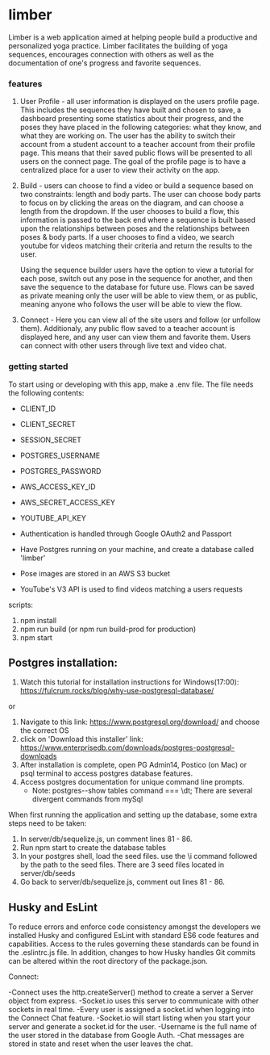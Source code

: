 # limber

Limber is a web application aimed at helping people build a productive and personalized yoga practice. Limber facilitates the building of yoga sequences, encourages connection with others as well as the documentation of one's progress and favorite sequences.

### features

1) User Profile -
    all user information is displayed on the users profile page. This includes the sequences they have built and chosen to save, a dashboard presenting some statistics about their progress, and the poses they have placed in the following categories: what they know, and what they are working on. The user has the ability to switch their account from a student account to a teacher account from their profile page. This means that their saved public flows will be presented to all users on the connect page. The goal of the profile page is to have a centralized place for a user to view their activity on the app.

2) Build -
    users can choose to find a video or build a sequence based on two constraints: length and body parts. The user can choose body parts to focus on by clicking the areas on the diagram, and can choose a length from the dropdown. If the user chooses to build a flow, this information is passed to the back end where a sequence is built based upon the relationships between poses and the relationships between poses & body parts. If a user chooses to find a video, we search youtube for videos matching their criteria and return the results to the user.

    Using the sequence builder users have the option to view a tutorial for each pose, switch out any pose in the sequence for another, and then save the sequence to the database for future use. Flows can be saved as private meaning only the user will be able to view them, or as public, meaning anyone who follows the user will be able to view the flow.

3) Connect -
    Here you can view all of the site users and follow (or unfollow them). Additionaly, any public flow saved to a teacher account is displayed here, and any user can view them and favorite them. Users can connect with other users through live text and video chat.

### getting started

To start using or developing with this app, make a .env file. The file needs the following contents:

  - CLIENT_ID
  - CLIENT_SECRET
  - SESSION_SECRET
  - POSTGRES_USERNAME
  - POSTGRES_PASSWORD
  - AWS_ACCESS_KEY_ID
  - AWS_SECRET_ACCESS_KEY
  - YOUTUBE_API_KEY

- Authentication is handled through Google OAuth2 and Passport
- Have Postgres running on your machine, and create a database called 'limber'
- Pose images are stored in an AWS S3 bucket
- YouTube's V3 API is used to find videos matching a users requests

scripts:

1. npm install
2. npm run build (or npm run build-prod for production)
3. npm start

## Postgres installation:

1. Watch this tutorial for installation instructions for Windows(17:00): https://fulcrum.rocks/blog/why-use-postgresql-database/

or

1. Navigate to this link: https://www.postgresql.org/download/ and choose the correct OS
2. click on 'Download this installer' link: https://www.enterprisedb.com/downloads/postgres-postgresql-downloads
3. After installation is complete, open PG Admin14, Postico (on Mac) or psql terminal to access postgres database features.
4. Access postgres documentation for unique command line prompts.
    * Note: postgres--show tables command === \dt; There are several divergent commands from mySql

When first running the application and setting up the database, some extra steps need to be taken:
1. In server/db/sequelize.js, un comment lines 81 - 86.
2. Run npm start to create the database tables
3. In your postgres shell, load the seed files. use the \i command followed by the path to the seed files. There are 3 seed files located in server/db/seeds
4. Go back to server/db/sequelize.js, comment out lines 81 - 86.

## Husky and EsLint

To reduce errors and enforce code consistency amongst the developers we installed Husky and configured EsLint with standard ES6 code features and capabilities. Access to the rules governing these standards can be found in the .eslintrc.js file. In addition, changes to how Husky handles Git commits can be altered within the root directory of the package.json.

Connect:

-Connect uses the http.createServer() method to create a server a Server object from express.
-Socket.io uses this server to communicate with other sockets in real time.
-Every user is assigned a socket.id when logging into the Connect Chat feature.
-Socket.io will start listing when you start your server and generate a socket.id for the user.
-Username is the full name of the user stored in the database from Google Auth.
-Chat messages are stored in state and reset when the user leaves the chat.
